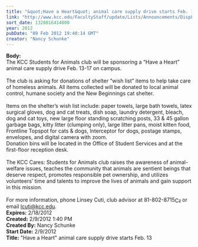```yaml
---
title: "&quot;Have a Heart&quot; animal care supply drive starts Feb. 13"
link: "http://www.kcc.edu/FacultyStaff/update/Lists/Announcements/DispForm.aspx?ID=600"
sort_date: 1328816414000
year: 2012
pubDate: "09 Feb 2012 19:40:14 GMT"
creator: "Nancy Schunke"
---
```


<div><b>Body:</b> <div class=ExternalClassE722AC7E739A4AC5AC99502F7D25DBBE>
<div>The KCC Students for Animals club will be sponsoring a “Have a Heart” animal care supply drive Feb. 13-17 on campus.</div>
<div><br>The club is asking for donations of shelter “wish list” items to help take care of homeless animals. All items collected will be donated to local animal control, humane society and the New Beginnings cat shelter.</div>
<div><br>Items on the shelter’s wish list include: paper towels, large bath towels, latex surgical gloves, dog and cat treats, dish soap, laundry detergent, bleach, dog and cat toys, new large floor standing scratching posts, 33 &amp; 45 gallon garbage bags, kitty litter (clumping only), large litter pans, moist kitten food, Frontline Topspot for cats &amp; dogs, Interceptor for dogs, postage stamps, envelopes, and digital camera with zoom.<br>Donation bins will be located in the Office of Student Services and at the first-floor reception desk.</div>
<div><br>The KCC Cares: Students for Animals club raises the awareness of animal-welfare issues, teaches the community that animals are sentient beings that deserve respect, promotes responsible pet ownership, and utilizes volunteers’ time and talents to improve the lives of animals and gain support in this mission. </div>
<div><br>For more information, phone Linsey Cuti, club advisor at 81-802-<span style="white-space:nowrap" class=baec5a81-e4d6-4674-97f3-e9220f0136c1>8715<a style="border-bottom:medium none;position:static !important;border-left:medium none;margin:0px;width:16px;bottom:0px;display:inline;white-space:nowrap;float:none;height:16px;vertical-align:middle;overflow:hidden;border-top:medium none;top:0px;cursor:hand;right:0px;border-right:medium none;left:0px" title="Call: 815-802-8715" href="/FacultyStaff/update/Lists/Announcements/EditForm.aspx?ID=600&amp;Source=/_layouts/sitemanager.aspx?SmtContext%3DSPList:7e45450e-520d-4ad3-81dd-a79ebcc75df4?SPWeb:6dd7d01a-f4b3-47f9-8d35-b60692caa2f7:%26SmtContextExpanded%3DTrue%26Filter%3D1%26pgsz%3D1000%26vrmode%3DFalse%26lvn%3DKCC Announcements#"><img style="border-bottom:medium none;position:static !important;border-left:medium none;margin:0px;width:16px;bottom:0px;display:inline;white-space:nowrap;float:none;height:16px;vertical-align:middle;overflow:hidden;border-top:medium none;top:0px;cursor:hand;right:0px;border-right:medium none;left:0px" title="Call: 815-802-8715"></a></span> or email <a href="mailto:lcuti@kcc.edu">lcuti@kcc.edu</a>.<br></div></div></div>
<div><b>Expires:</b> 2/18/2012</div>
<div><b>Created:</b> 2/9/2012 1:40 PM</div>
<div><b>Created By:</b> Nancy Schunke</div>
<div><b>Start Date:</b> 2/9/2012</div>
<div><b>Title:</b> &quot;Have a Heart&quot; animal care supply drive starts Feb. 13</div>
